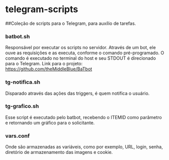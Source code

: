 # telegram-scripts

##Coleção de scripts para o Telegram, para auxílio de tarefas.

### batbot.sh
Responsável por executar os scripts no servidor. Através de um bot, ele ouve as requisições e as executa, conforme o comando pré-programado. O comando é executado no terminal do host e seu STDOUT é direcionado para o Telegram.
Link para o projeto: https://github.com/theMiddleBlue/BaTbot

### tg-notifica.sh
Disparado através das ações das triggers, é quem notifica o usuário.

### tg-grafico.sh
Esse script é executado pelo batbot, recebendo o ITEMID como parâmetro e retornando um gráfico para o solicitante.

### vars.conf
Onde são armazenadas as variáveis, como por exemplo, URL, login, senha, diretório de armazenamento das imagens e cookie.
